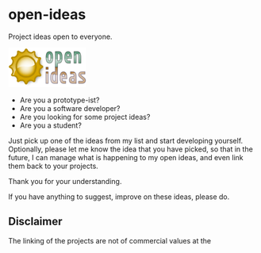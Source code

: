 # open-ideas
Project ideas open to everyone.

![Logo](logo.png)

* Are you a prototype-ist?
* Are you a software developer?
* Are you looking for some project ideas?
* Are you a student?

Just pick up one of the ideas from my list and start developing yourself.
Optionally, please let me know the idea that you have picked, so that in the future, I can manage what is happening to my open ideas, and even link them back to your projects.

Thank you for your understanding.

If you have anything to suggest, improve on these ideas, please do.

## Disclaimer
The linking of the projects are not of commercial values at the 
